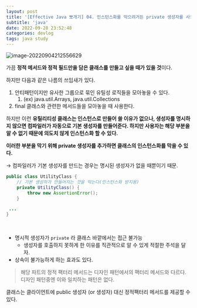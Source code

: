 ```yaml
---
layout: post
title: '[Effective Java 뽀개기] 04. 인스턴스화를 막으려거든 private 생성자를 사용하라'
subtitle: 'java'
date: 2022-09-28 23:52:48
categories: devlog
tags: java study
---
```


![image-20220904212556629](https://tva1.sinaimg.cn/large/e6c9d24egy1h5uufg0s7hj21do0ks0w4.jpg)

가끔 **정적 메서드와 정적 필드만을 담은 클래스를 만들고 싶을 때가 있을 것**이다.

하지만 다음과 같은 나름의 쓰임새가 있다.

1. 안티패턴이지만 유사한 그룹으로 묶인 유틸성 로직들을 모아놓을 수 있다.
   1. (ex) java.util.Arrays, java.util.Collections
2. final 클래스와 관련한 메서드들을 모아놓을 때 사용한다.

하지만 이런 **유틸리티성 클래스는 인스턴스로 만들어 쓸 이유가 없으나, 생성자를 명시하지 않으면 컴파일러가 자동으로 기본 생성자를 만들어준다. 하지만 사용자는 해당 부분을 알 수 없기 때문에 의도치 않게 인스턴스화 할 수 있다.**

**이러한 부분을 막기 위해 private 생성자를 추가하면 클래스의 인스턴스화를 막을 수 있다.**

→ 컴파일러가 기본 생성자를 만드는 경우는 명시된 생성자가 없을 때뿐이기 때문.

```java
public class UtilityClass {
	// 기본 생성자가 만들어지는 것을 막는다(인스턴스화 방지용)
	private UtilityClass() {
		throw new AssertionError();
	}

 ...
}
```

<br/>

- 명시적 생성자가 `private` 라 클래스 바깥에서는 접근 불가능
  - 생성자를 호출하지 못하게 한 이유를 직관적으로 알 수 있게 적절한 주석을 달자.
- 상속이 불가능하게 하는 효과도 있다.

> 해당 파트의 정적 팩터리 메서드는 디자인 패턴에서의 팩터리 메서드와 다르다. 디자인 패턴중엔 이와 일치하는 패턴은 없다.

클래스는 클라이언트에 public 생성자 (or 생성자) 대신 정적팩터리 메서드를 제공할 수 있다.
